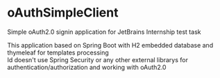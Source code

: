 # oAuthSimpleClient
Simple oAuth2.0 signin application for JetBrains Internship test task

This application based on Spring Boot with H2 embedded database and thymeleaf for templates processing</br>
Id doesn't use Spring Security or any other external librarys for authentication/authorization and working with oAuth2.0
